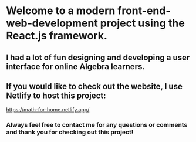 # Welcome to a modern front-end-web-development project using the React.js framework.



## I had a lot of fun designing and developing a user interface for online Algebra learners. 


## If you would like to check out the website, I use Netlify to host this project: 

https://math-for-home.netlify.app/




### Always feel free to contact me for any questions or comments and thank you for checking out this project!
